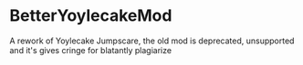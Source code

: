 # BetterYoylecakeMod
A rework of Yoylecake Jumpscare, the old mod is deprecated, unsupported and it's gives cringe for blatantly plagiarize
